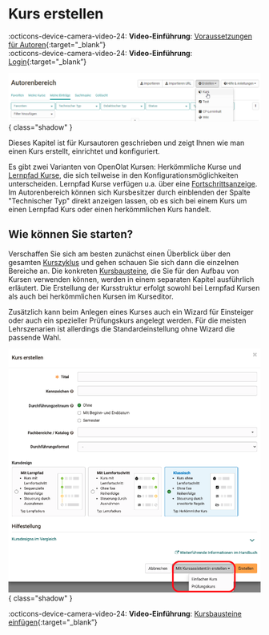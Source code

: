 # Kurs erstellen

:octicons-device-camera-video-24: **Video-Einführung**: [Voraussetzungen für Autoren](<https://www.youtube.com/embed/L0jc_LBKXLE>){:target="_blank”} <br>
:octicons-device-camera-video-24: **Video-Einführung**: [Login](<https://www.youtube.com/embed/tI7ag7i6zXc>){:target="_blank”} <br>

![Kurs erstellen](assets/create_course_161_DE.png){ class="shadow" }

Dieses Kapitel ist für Kursautoren geschrieben und zeigt Ihnen wie man einen Kurs erstellt, einrichtet und konfiguriert.

Es gibt zwei Varianten von OpenOlat Kursen: Herkömmliche Kurse und [Lernpfad Kurse](Learning_path_course.de.md), die sich teilweise in den Konfigurationsmöglichkeiten unterscheiden. Lernpfad Kurse verfügen u.a. über eine [Fortschrittsanzeige](Learning_path_course_Participant_view.de.md). Im Autorenbereich können sich Kursbesitzer durch einblenden der Spalte "Technischer Typ" direkt anzeigen lassen, ob es sich bei einem Kurs um einen Lernpfad Kurs oder einen herkömmlichen Kurs handelt.

## Wie können Sie starten?

Verschaffen Sie sich am besten zunächst einen Überblick über den gesamten
[Kurszyklus](General_Information.de.md) und gehen schauen Sie sich dann die einzelnen Bereiche an. Die konkreten [Kursbausteine](Course_Elements.de.md), die Sie für den Aufbau von Kursen verwenden können, werden in einem separaten Kapitel ausführlich erläutert. Die Erstellung der Kursstruktur erfolgt sowohl bei
Lernpfad Kursen als auch bei herkömmlichen Kursen im Kurseditor.

Zusätzlich kann beim Anlegen eines Kurses auch ein Wizard für Einsteiger oder auch ein spezieller Prüfungskurs angelegt werden. Für die meisten Lehrszenarien ist allerdings die Standardeinstellung ohne Wizard die passende Wahl.

![Wizard Kurs erstellen](assets/course_create_wizard.de.wm.png){ class="shadow" }

:octicons-device-camera-video-24: **Video-Einführung**: [Kursbausteine einfügen](<https://www.youtube.com/embed/AJ76e3urdKA>){:target="_blank”} 